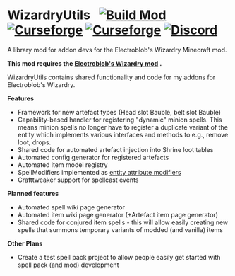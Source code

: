 
# WizardryUtils &nbsp; [![Build Mod](https://github.com/WinDanesz/WizardryUtils/actions/workflows/gradle.yml/badge.svg)](https://github.com/WinDanesz/WizardryUtils/actions/workflows/gradle.yml) [![Curseforge](http://cf.way2muchnoise.eu/full_wizardryutils_downloads.svg)](https://www.curseforge.com/minecraft/mc-mods/wizardryutils) [![Curseforge](http://cf.way2muchnoise.eu/versions/608287.svg)](http://www.curseforge.com/minecraft/mc-mods/wizardryutils/files) [![Discord](https://img.shields.io/discord/544897694448091146?color=7289DA&label=Discord)](https://discord.gg/wuSsgKwAKv)
A library mod for addon devs for the Electroblob's Wizardry Minecraft mod.

**This mod requires the [Electroblob's Wizardry mod](https://www.curseforge.com/minecraft/mc-mods/electroblobs-wizardry) .**

WizardryUtils contains shared functionality and code for my addons for Electroblob's Wizardry.

**Features**
- Framework for new artefact types (Head slot Bauble, belt slot Bauble)
- Capability-based handler for registering "dynamic" minion spells. This means minion spells no longer have to register a duplicate variant of the entity which
  implements various interfaces and methods to e.g., remove loot, drops.
- Shared code for automated artefact injection into Shrine loot tables
- Automated config generator for registered artefacts
- Automated item model registry
- SpellModifiers implemented as [entity attribute modifiers](https://github.com/WinDanesz/WizardryUtils/wiki/Attribute-Modifiers)
- Crafttweaker support for spellcast events

**Planned features**
- Automated spell wiki page generator
- Automated item wiki page generator (+Artefact item page generator)
- Shared code for conjured item spells - this will allow easily creating new spells that summons temporary variants of modded (and vanilla) items

**Other Plans**
- Create a test spell pack project to allow people easily get started with spell pack (and mod) development

